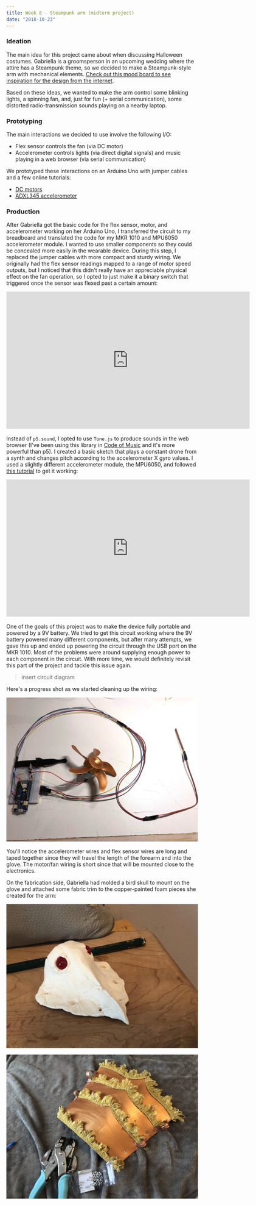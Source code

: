 ```yaml
---
title: Week 8 - Steampunk arm (midterm project)
date: "2018-10-23"
---
```


### Ideation

The main idea for this project came about when discussing Halloween costumes. Gabriella is a groomsperson in an upcoming wedding where the attire has a Steampunk theme, so we decided to make a Steampunk-style arm with mechanical elements. [Check out this mood board to see inspiration for the design from the internet](https://www.are.na/adi-dahiya/steampunk-gadget-mood-board).

Based on these ideas, we wanted to make the arm control some blinking lights, a spinning fan, and, just for fun (+ serial communication), some distorted radio-transmission sounds playing on a nearby laptop.

### Prototyping

The main interactions we decided to use involve the following I/O:

- Flex sensor controls the fan (via DC motor)
- Accelerometer controls lights (via direct digital signals) and music playing in a web browser (via serial communication)

We prototyped these interactions on an Arduino Uno with jumper cables and a few online tutorials:

- [DC motors](https://learn.adafruit.com/adafruit-arduino-lesson-13-dc-motors/breadboard-layout)
- [ADXL345 accelerometer](http://codeyoung.blogspot.com/2009/11/adxl345-accelerometer-breakout-board.html)

### Production

After Gabriella got the basic code for the flex sensor, motor, and accelerometer working on her Arduino Uno, I transferred the circuit to my breadboard and translated the code for my MKR 1010 and MPU6050 accelerometer module. I wanted to use smaller components so they could be concealed more easily in the wearable device. During this step, I replaced the jumper cables with more compact and sturdy wiring. We originally had the flex sensor readings mapped to a range of motor speed outputs, but I noticed that this didn't really have an appreciable physical effect on the fan operation, so I opted to just make it a binary switch that triggered once the sensor was flexed past a certain amount:

<iframe src="https://player.vimeo.com/video/296754898?loop=1&title=0&byline=0&portrait=0" width="640" height="360" frameborder="0" webkitallowfullscreen mozallowfullscreen allowfullscreen></iframe>

Instead of `p5.sound`, I opted to use `Tone.js` to produce sounds in the web browser (I've been using this library in [Code of Music](../../code-of-music) and it's more powerful than p5). I created a basic sketch that plays a constant drone from a synth and changes pitch according to the accelerometer X gyro values. I used a slightly different accelerometer module, the MPU6050, and followed [this tutorial](http://www.electronicwings.com/arduino/mpu6050-interfacing-with-arduino-uno) to get it working:

<iframe src="https://player.vimeo.com/video/296754939?loop=1&title=0&byline=0&portrait=0" width="640" height="360" frameborder="0" webkitallowfullscreen mozallowfullscreen allowfullscreen></iframe>

One of the goals of this project was to make the device fully portable and powered by a 9V battery. We tried to get this circuit working where the 9V battery powered many different components, but after many attempts, we gave this up and ended up powering the circuit through the USB port on the MKR 1010. Most of the problems were around supplying enough power to each component in the circuit. With more time, we would definitely revisit this part of the project and tackle this issue again.

> insert circuit diagram

Here's a progress shot as we started cleaning up the wiring:

![wiring-progress](steampunk-arm-wiring-progress.jpg)

You'll notice the accelerometer wires and flex sensor wires are long and taped together since they will travel the length of the forearm and into the glove. The motor/fan wiring is short since that will be mounted close to the electronics.

On the fabrication side, Gabriella had molded a bird skull to mount on the glove and attached some fabric trim to the copper-painted foam pieces she created for the arm:

![bird-clay](steampunk-arm-bird-clay.jpg)

![trim](steampunk-arm-trim.jpg)
